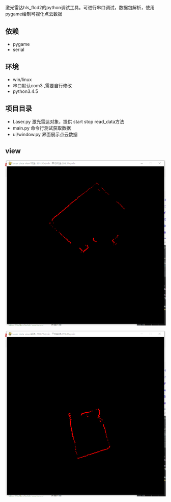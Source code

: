 激光雷达hls_flcd2的python调试工具。可进行串口调试，数据包解析，使用pygame绘制可视化点云数据

## 依赖
- pygame
- serial

## 环境
- win/linux
- 串口默认com3 ,需要自行修改
- python3.4.5

## 项目目录
- Laser.py 激光雷达对象，提供 start stop read_data方法
- main.py  命令行测试获取数据
- ui/window.py  界面展示点云数据

## view

![](images/1.png)


![](images/2.png)
